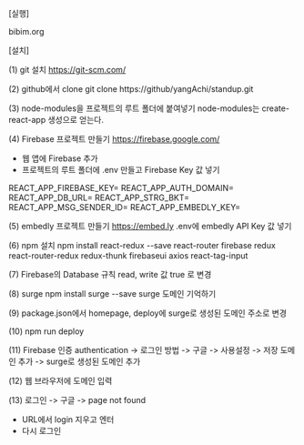 [실행]

bibim.org



[설치] 

(1) git 설치
https://git-scm.com/

(2) github에서 clone
git clone https://github/yangAchi/standup.git

(3) node-modules을 프로젝트의 루트 폴더에 붙여넣기
node-modules는 create-react-app 생성으로 얻는다.

(4) Firebase 프로젝트 만들기
https://firebase.google.com/
- 웹 앱에 Firebase 추가 
- 프로젝트의 루트 폴더에 .env 만들고 Firebase Key 값 넣기

REACT_APP_FIREBASE_KEY=
REACT_APP_AUTH_DOMAIN=
REACT_APP_DB_URL=
REACT_APP_STRG_BKT=
REACT_APP_MSG_SENDER_ID=
REACT_APP_EMBEDLY_KEY=

(5) embedly 프로젝트 만들기
https://embed.ly
.env에 embedly API Key 값 넣기

(6) npm 설치
npm install react-redux --save
react-router
firebase
redux
react-router-redux
redux-thunk
firebaseui
axios
react-tag-input

(7) Firebase의 Database 규칙
read, write 값 true 로 변경

(8) surge
npm install surge --save
surge
도메인 기억하기

(9) package.json에서 homepage, deploy에 surge로 생성된 도메인 주소로 변경

(10) npm run deploy

(11) Firebase 인증
authentication -> 로그인 방법 -> 구글 -> 사용설정 -> 저장
도메인 추가 -> surge로 생성된 도메인 추가 

(12) 웹 브라우저에 도메인 입력

(13) 로그인 -> 구글 -> page not found 
- URL에서 login 지우고 엔터
- 다시 로그인 